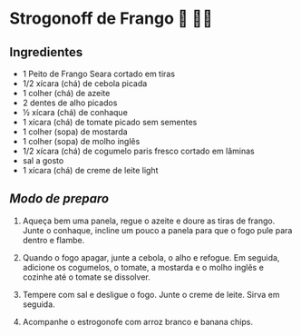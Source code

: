# Strogonoff de Frango :chicken: :cook:

## Ingredientes

- 1 Peito de Frango Seara cortado em tiras
- 1/2 xícara (chá) de cebola picada
- 1 colher (chá) de azeite
- 2 dentes de alho picados
- ½ xícara (chá) de conhaque
- 1 xícara (chá) de tomate picado sem sementes
- 1 colher (sopa) de mostarda
- 1 colher (sopa) de molho inglês
- 1/2 xícara (chá) de cogumelo paris fresco cortado em lâminas
- sal a gosto
- 1 xícara (chá) de creme de leite light

## _Modo de preparo_

1. Aqueça bem uma panela, regue o azeite e doure as tiras de frango.  Junte o conhaque, incline um pouco a panela para que o fogo pule para  dentro e flambe.

   

2. Quando o fogo apagar, junte a cebola, o alho e refogue. Em seguida,  adicione os cogumelos, o tomate, a mostarda e o molho inglês e cozinhe  até o tomate se dissolver.

   

3. Tempere com sal e desligue o fogo. Junte o creme de leite. Sirva em seguida.

   

4. Acompanhe o estrogonofe com arroz branco e banana chips.

